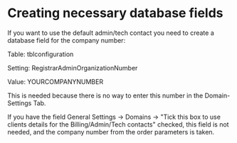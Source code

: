 Creating necessary database fields
==================================


If you want to use the default admin/tech contact you need to create a database field for the company number:

Table: tblconfiguration

Setting: RegistrarAdminOrganizationNumber

Value: YOURCOMPANYNUMBER

This is needed because there is no way to enter this number in the Domain-Settings Tab. 

If you have the field General Settings -> Domains -> "Tick this box to use clients details for the Billing/Admin/Tech contacts" checked, this field is not needed, and the company number from the order parameters is taken. 


